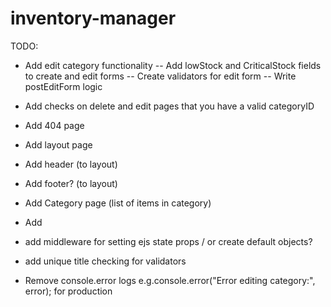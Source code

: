 # inventory-manager

TODO:

- Add edit category functionality
  -- Add lowStock and CriticalStock fields to create and edit forms
  -- Create validators for edit form
  -- Write postEditForm logic

- Add checks on delete and edit pages that you have a valid categoryID

- Add 404 page
- Add layout page
- Add header (to layout)
- Add footer? (to layout)

- Add Category page (list of items in category)
- Add

- add middleware for setting ejs state props / or create default objects?
- add unique title checking for validators

- Remove console.error logs e.g.console.error("Error editing category:", error); for production

